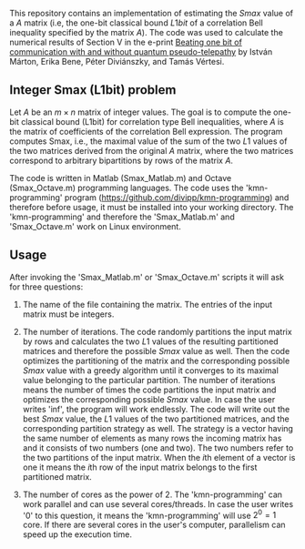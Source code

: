 This repository contains an implementation of estimating the $Smax$ value of a $A$ matrix (i.e, the one-bit classical bound $L1bit$ of a correlation Bell inequality specified by the matrix $A$). The code was used to calculate the numerical results of Section V in the e-print [Beating one bit of communication with and without quantum pseudo-telepathy](https://arxiv.org/abs/2308.10771) by István Márton, Erika Bene, Péter Diviánszky, and Tamás Vértesi.


## Integer Smax (L1bit) problem

Let $A$ be an $m\times n$ matrix of integer values. The goal is to compute the one-bit classical bound (L1bit) for correlation type Bell inequalities, where $A$ is the matrix of coefficients of the correlation Bell expression. The program computes Smax, i.e., the maximal value of the sum of the two $L1$ values of the two matrices derived from the original $A$ matrix, where the two matrices correspond to arbitrary bipartitions by rows of the matrix $A$.

The code is written in Matlab (Smax_Matlab.m) and Octave (Smax_Octave.m) programming languages. The code uses the 'kmn-programming' program (https://github.com/divipp/kmn-programming) and therefore before usage, it must be installed into your working directory. The 'kmn-programming' and therefore the 'Smax_Matlab.m' and 'Smax_Octave.m' work on Linux environment.

## Usage

After invoking the 'Smax_Matlab.m' or 'Smax_Octave.m' scripts it will ask for three questions:

1. The name of the file containing the matrix. The entries of the input matrix must be integers.

2. The number of iterations. The code randomly partitions the input matrix by rows and calculates the two $L1$ values of the resulting partitioned matrices and therefore the possible $Smax$ value as well. Then the code optimizes the partitioning of the matrix and the corresponding possible $Smax$ value with a greedy algorithm until it converges to its maximal value belonging to the particular partition. The number of iterations means the number of times the code partitions the input matrix and optimizes the corresponding possible $Smax$ value. In case the user writes 'inf', the program will work endlessly. The code will write out the best $Smax$ value, the $L1$ values of the two partitioned matrices, and the corresponding partition strategy as well. The strategy is a vector having the same number of elements as many rows the incoming matrix has and it consists of two numbers (one and two). The two numbers refer to the two partitions of the input matrix. When the $i$th element of a vector is one it means the $i$th row of the input matrix belongs to the first partitioned matrix.

3. The number of cores as the power of 2. The 'kmn-programming' can work parallel and can use several cores/threads. In case the user writes '0' to this question, it means the 'kmn-programming' will use $2^0 = 1$ core. If there are several cores in the user's computer, parallelism can speed up the execution time.

